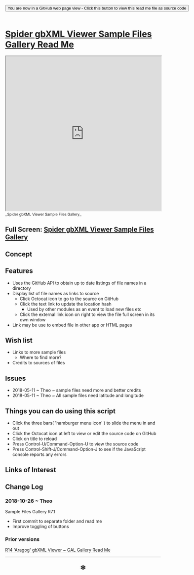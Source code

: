 
<span style=display:none; >[You are now in a GitHub source code view - click this link to view Read Me file as a web page]( https://www.ladybug.tools/spider-gbxml-tools/#cookbook/spider-gbxml-viewer-sample-files-gallery/README.md "View file as a web page." ) </span>

<div><input type=button class = "btn btn-secondary btn-sm" onclick="window.location.href='https://github.com/ladybug-tools/spider-gbxml-tools/blob/master/cookbook/spider-gbxml-viewer-sample-files-gallery/README.md'";
value='You are now in a GitHub web page view - Click this button to view this read me file as source code' ></div>

<br>

# [Spider gbXML Viewer Sample Files Gallery Read Me]( #cookbook/spider-gbxml-viewer-sample-files-gallery/README.md )


<iframe src=https://www.ladybug.tools/spider-gbxml-tools/cookbook/spider-gbxml-viewer-sample-files-gallery/index.html width=100% height=500px >Iframes are not viewable in GitHub source code views</iframe>
_<small>Spider gbXML Viewer Sample Files Gallery</small>_

## Full Screen: [Spider gbXML Viewer Sample Files Gallery]( https://www.ladybug.tools/spider-gbxml-tools/cookbook/spider-gbxml-viewer-sample-files-gallery/r7/spider-gbxml-viewer-sample-files-gallery.html )



## Concept


## Features

* Uses the GitHub API to obtain up to date listings of file names in a directory
* Display list of file names as links to source
	* Click Octocat icon to  go to the source on GitHub
	* Click the text link to update the location hash
		* Used by other modules as an event to load new files etc
	* Click the external link icon on right to view the file full screen in its own window
* Link may be use to embed file in other app or HTML pages


## Wish list

* Links to more sample files
	* Where to find more?
* Credits to sources of files

## Issues

* 2018-05-11 ~ Theo ~ sample files need more and better credits
* 2018-05-11 ~ Theo ~ All sample files need latitude and longitude



## Things you can do using this script

* Click the three bars( 'hamburger menu icon' ) to slide the menu in and out
* Click the Octocat icon at left to view or edit the source code on GitHub
* Click on title to reload
* Press Control-U/Command-Option-U to view the source code
* Press Control-Shift-J/Command-Option-J to see if the JavaScript console reports any errors


## Links of Interest



## Change Log

### 2018-10-26 ~ Theo

Sample Files Gallery R7.1
* First commit to separate folder and read me
* Improve toggling of buttons

### Prior versions

[R14 'Aragog' gbXML Viewer ~ GAL Gallery Read Me]( http://www.ladybug.tools/spider/#gbxml-viewer/r14/gv-gal-gallery/README.md )

***

### <center title="Howdy! My web is better than yours. ;-)" ><a href=javascript:window.scrollTo(0,0); style="text-decoration:none !important;" > &#x1f578; </a></center>

